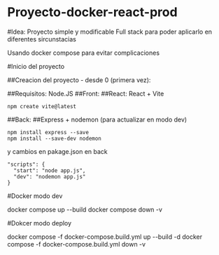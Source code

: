# Proyecto-docker-react-prod

#Idea:
Proyecto simple y modificable Full stack para poder aplicarlo en diferentes sircunstacias

Usando docker compose para evitar complicaciones

#Inicio del proyecto

##Creacion del proyecto - desde 0 (primera vez):

##Requisitos: Node.JS
##Front:
##React: React + Vite

```
npm create vite@latest
```

##Back:
##Express + nodemon (para actualizar en modo dev)
```
npm install express --save
npm install --save-dev nodemon
```

y cambios en pakage.json en back

```
"scripts": {
  "start": "node app.js",
  "dev": "nodemon app.js"
}
```

#Docker modo dev

docker compose up --build
docker compose down -v

#Dokcer modo deploy

docker compose -f docker-compose.build.yml up --build -d
docker compose -f docker-compose.build.yml down -v
